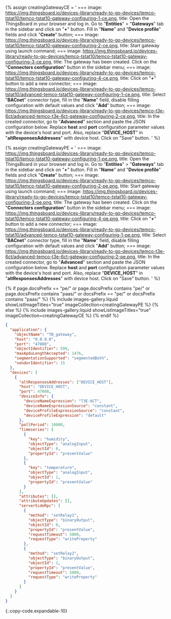 {% assign creatingGatewayCE = '
    ===
        image: https://img.thingsboard.io/devices-library/ready-to-go-devices/temco-tstat10/temco-tstat10-gateway-configuring-1-ce.png,
        title: Open the ThingsBoard in your browser and log in. Go to "**Entities**" > "**Gateways**" tab in the sidebar and click on "**+**" button. Fill in "**Name**" and "**Device profile**" fields and click "**Create**" button;
    ===
        image: https://img.thingsboard.io/devices-library/ready-to-go-devices/temco-tstat10/temco-tstat10-gateway-configuring-2-ce.png,
        title: Start gateway using launch command; 
    ===
        image: https://img.thingsboard.io/devices-library/ready-to-go-devices/temco-tstat10/temco-tstat10-gateway-configuring-3-ce.png,
        title: The gateway has been created. Click on the "**Connectors configuration**" button in the sidebar menu;
    ===
        image: https://img.thingsboard.io/devices-library/ready-to-go-devices/temco-tstat10/temco-tstat10-gateway-configuring-4-ce.png,
        title: Click on "**+**" button to add a new connector;
    ===
        image: https://img.thingsboard.io/devices-library/ready-to-go-devices/temco-tstat10/advanced-temco-tstat10-gateway-configuring-1-ce.png,
        title: Select "**BACnet**" connector type, fill in the "**Name**" field, disable filling configuration with default values and click "**Add**" button;
    ===
        image: https://img.thingsboard.io/devices-library/ready-to-go-devices/temco-t3e-6ct/advanced-temco-t3e-6ct-gateway-configuring-2-ce.png,
        title: In the created connector, go to "**Advanced**" section and paste the JSON configuration below. Replace **host** and **port** configuration parameter values with the device&#39;s host and port. Also, replace "**DEVICE_HOST**" in "**altResponsesAddresses**" with device host. Click on "Save" button.
'
%}

{% assign creatingGatewayPE = '
    ===
        image: https://img.thingsboard.io/devices-library/ready-to-go-devices/temco-tstat10/temco-tstat10-gateway-configuring-1-pe.png,
        title: Open the ThingsBoard in your browser and log in. Go to "**Entities**" > "**Gateways**" tab in the sidebar and click on "**+**" button. Fill in "**Name**" and "**Device profile**" fields and click "**Create**" button;
    ===
        image: https://img.thingsboard.io/devices-library/ready-to-go-devices/temco-tstat10/temco-tstat10-gateway-configuring-2-pe.png,
        title: Start gateway using launch command; 
    ===
        image: https://img.thingsboard.io/devices-library/ready-to-go-devices/temco-tstat10/temco-tstat10-gateway-configuring-3-pe.png,
        title: The gateway has been created. Click on the "**Connectors configuration**" button in the sidebar menu;
    ===
        image: https://img.thingsboard.io/devices-library/ready-to-go-devices/temco-tstat10/temco-tstat10-gateway-configuring-4-pe.png,
        title: Click on "**+**" button to add a new connector;
    ===
        image: https://img.thingsboard.io/devices-library/ready-to-go-devices/temco-tstat10/advanced-temco-tstat10-gateway-configuring-1-pe.png,
        title: Select "**BACnet**" connector type, fill in the "**Name**" field, disable filling configuration with default values and click "**Add**" button;
    ===
        image: https://img.thingsboard.io/devices-library/ready-to-go-devices/temco-t3e-6ct/advanced-temco-t3e-6ct-gateway-configuring-2-pe.png,
        title: In the created connector, go to "**Advanced**" section and paste the JSON configuration below. Replace **host** and **port** configuration parameter values with the device&#39;s host and port. Also, replace "**DEVICE_HOST**" in "**altResponsesAddresses**" with device host. Click on "Save" button.
'
%}

{% if page.docsPrefix == "pe/" or page.docsPrefix contains "pe/" or page.docsPrefix contains "paas/" or docsPrefix == "pe/" or docsPrefix contains "paas/" %}
    {% include images-gallery.liquid showListImageTitles="true" imageCollection=creatingGatewayPE %}
{% else %}
    {% include images-gallery.liquid showListImageTitles="true" imageCollection=creatingGatewayCE %}
{% endif %}

```json
{
  "application": {
    "objectName": "TB_gateway",
    "host": "0.0.0.0",
    "port": "47808",
    "objectIdentifier": 599,
    "maxApduLengthAccepted": 1476,
    "segmentationSupported": "segmentedBoth",
    "vendorIdentifier": 15
  },
  "devices": [
    {
      "altResponsesAddresses": ["DEVICE_HOST"],
      "host": "DEVICE_HOST",
      "port": 47808,
      "deviceInfo": {
        "deviceNameExpression": "T3E-6CT",
        "deviceNameExpressionSource": "constant",
        "deviceProfileExpressionSource": "constant",
        "deviceProfileExpression": "default"
      },
      "pollPeriod": 10000,
      "timeseries": [
        {
          "key": "humidity",
          "objectType": "analogInput",
          "objectId": 0,
          "propertyId": "presentValue"
        },
        {
          "key": "temperature",
          "objectType": "analogInput",
          "objectId": 1,
          "propertyId": "presentValue"
        }
      ],
      "attributes": [],
      "attributeUpdates": [],
      "serverSideRpc": [
        {
          "method": "setRelay1",
          "objectType": "binaryOutput",
          "objectId": 0,
          "propertyId": "presentValue",
          "requestTimeout": 5000,
          "requestType": "writeProperty"
        },
        {
          "method": "setRelay2",
          "objectType": "binaryOutput",
          "objectId": 1,
          "propertyId": "presentValue",
          "requestTimeout": 5000,
          "requestType": "writeProperty"
        }
      ]
    }
  ]
}
```
{:.copy-code.expandable-10}
